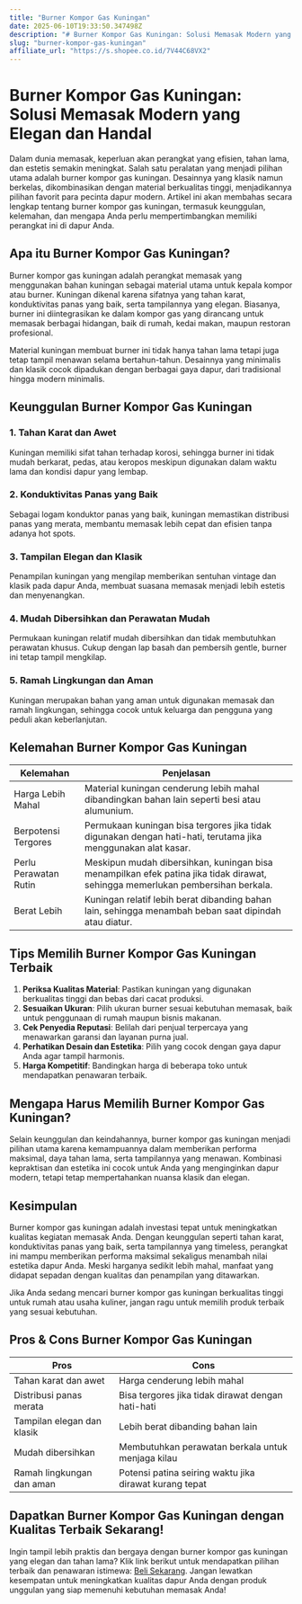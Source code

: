 ```yaml
---
title: "Burner Kompor Gas Kuningan"
date: 2025-06-10T19:33:50.347498Z
description: "# Burner Kompor Gas Kuningan: Solusi Memasak Modern yang Elegan dan Handal..."
slug: "burner-kompor-gas-kuningan"
affiliate_url: "https://s.shopee.co.id/7V44C68VX2"
---
```

# Burner Kompor Gas Kuningan: Solusi Memasak Modern yang Elegan dan Handal

Dalam dunia memasak, keperluan akan perangkat yang efisien, tahan lama, dan estetis semakin meningkat. Salah satu peralatan yang menjadi pilihan utama adalah burner kompor gas kuningan. Desainnya yang klasik namun berkelas, dikombinasikan dengan material berkualitas tinggi, menjadikannya pilihan favorit para pecinta dapur modern. Artikel ini akan membahas secara lengkap tentang burner kompor gas kuningan, termasuk keunggulan, kelemahan, dan mengapa Anda perlu mempertimbangkan memiliki perangkat ini di dapur Anda.

## Apa itu Burner Kompor Gas Kuningan?

Burner kompor gas kuningan adalah perangkat memasak yang menggunakan bahan kuningan sebagai material utama untuk kepala kompor atau burner. Kuningan dikenal karena sifatnya yang tahan karat, konduktivitas panas yang baik, serta tampilannya yang elegan. Biasanya, burner ini diintegrasikan ke dalam kompor gas yang dirancang untuk memasak berbagai hidangan, baik di rumah, kedai makan, maupun restoran profesional.

Material kuningan membuat burner ini tidak hanya tahan lama tetapi juga tetap tampil menawan selama bertahun-tahun. Desainnya yang minimalis dan klasik cocok dipadukan dengan berbagai gaya dapur, dari tradisional hingga modern minimalis.

## Keunggulan Burner Kompor Gas Kuningan

### 1. Tahan Karat dan Awet

Kuningan memiliki sifat tahan terhadap korosi, sehingga burner ini tidak mudah berkarat, pedas, atau keropos meskipun digunakan dalam waktu lama dan kondisi dapur yang lembap.

### 2. Konduktivitas Panas yang Baik

Sebagai logam konduktor panas yang baik, kuningan memastikan distribusi panas yang merata, membantu memasak lebih cepat dan efisien tanpa adanya hot spots.

### 3. Tampilan Elegan dan Klasik

Penampilan kuningan yang mengilap memberikan sentuhan vintage dan klasik pada dapur Anda, membuat suasana memasak menjadi lebih estetis dan menyenangkan.

### 4. Mudah Dibersihkan dan Perawatan Mudah

Permukaan kuningan relatif mudah dibersihkan dan tidak membutuhkan perawatan khusus. Cukup dengan lap basah dan pembersih gentle, burner ini tetap tampil mengkilap.

### 5. Ramah Lingkungan dan Aman

Kuningan merupakan bahan yang aman untuk digunakan memasak dan ramah lingkungan, sehingga cocok untuk keluarga dan pengguna yang peduli akan keberlanjutan.

## Kelemahan Burner Kompor Gas Kuningan

| Kelemahan | Penjelasan |
|------------|------------|
| Harga Lebih Mahal | Material kuningan cenderung lebih mahal dibandingkan bahan lain seperti besi atau alumunium. |
| Berpotensi Tergores | Permukaan kuningan bisa tergores jika tidak digunakan dengan hati-hati, terutama jika menggunakan alat kasar. |
| Perlu Perawatan Rutin | Meskipun mudah dibersihkan, kuningan bisa menampilkan efek patina jika tidak dirawat, sehingga memerlukan pembersihan berkala. |
| Berat Lebih | Kuningan relatif lebih berat dibanding bahan lain, sehingga menambah beban saat dipindah atau diatur. |

## Tips Memilih Burner Kompor Gas Kuningan Terbaik

1. **Periksa Kualitas Material**: Pastikan kuningan yang digunakan berkualitas tinggi dan bebas dari cacat produksi.
2. **Sesuaikan Ukuran**: Pilih ukuran burner sesuai kebutuhan memasak, baik untuk penggunaan di rumah maupun bisnis makanan.
3. **Cek Penyedia Reputasi**: Belilah dari penjual terpercaya yang menawarkan garansi dan layanan purna jual.
4. **Perhatikan Desain dan Estetika**: Pilih yang cocok dengan gaya dapur Anda agar tampil harmonis.
5. **Harga Kompetitif**: Bandingkan harga di beberapa toko untuk mendapatkan penawaran terbaik.

## Mengapa Harus Memilih Burner Kompor Gas Kuningan?

Selain keunggulan dan keindahannya, burner kompor gas kuningan menjadi pilihan utama karena kemampuannya dalam memberikan performa maksimal, daya tahan lama, serta tampilannya yang menawan. Kombinasi kepraktisan dan estetika ini cocok untuk Anda yang menginginkan dapur modern, tetapi tetap mempertahankan nuansa klasik dan elegan.

## Kesimpulan

Burner kompor gas kuningan adalah investasi tepat untuk meningkatkan kualitas kegiatan memasak Anda. Dengan keunggulan seperti tahan karat, konduktivitas panas yang baik, serta tampilannya yang timeless, perangkat ini mampu memberikan performa maksimal sekaligus menambah nilai estetika dapur Anda. Meski harganya sedikit lebih mahal, manfaat yang didapat sepadan dengan kualitas dan penampilan yang ditawarkan.

Jika Anda sedang mencari burner kompor gas kuningan berkualitas tinggi untuk rumah atau usaha kuliner, jangan ragu untuk memilih produk terbaik yang sesuai kebutuhan.

## Pros & Cons Burner Kompor Gas Kuningan

| Pros | Cons |
|--------|--------|
| Tahan karat dan awet | Harga cenderung lebih mahal |
| Distribusi panas merata | Bisa tergores jika tidak dirawat dengan hati-hati |
| Tampilan elegan dan klasik | Lebih berat dibanding bahan lain |
| Mudah dibersihkan | Membutuhkan perawatan berkala untuk menjaga kilau |
| Ramah lingkungan dan aman | Potensi patina seiring waktu jika dirawat kurang tepat |

## Dapatkan Burner Kompor Gas Kuningan dengan Kualitas Terbaik Sekarang!

Ingin tampil lebih praktis dan bergaya dengan burner kompor gas kuningan yang elegan dan tahan lama? Klik link berikut untuk mendapatkan pilihan terbaik dan penawaran istimewa: [Beli Sekarang](https://s.shopee.co.id/7V44C68VX2). Jangan lewatkan kesempatan untuk meningkatkan kualitas dapur Anda dengan produk unggulan yang siap memenuhi kebutuhan memasak Anda!